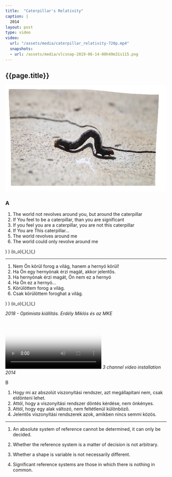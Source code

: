 ```yaml
---
title:  "Caterpillar's Relativity"
caption: |
  2014
layout: post
type: video
video: 
  url: "/assets/media/caterpillar_relativity-720p.mp4"
  snapshots:
  - url: /assets/media/vlcsnap-2019-06-14-00h49m31s115.png
---
```


## {{page.title}}

![](/assets/media/caterpillar_relativity-single.png)


### A

1. The world not revolves around you, but around the caterpillar
2. If You feel to be a caterpillar, than you are significant
3. If you feel you are a caterpillar, you are not this caterpillar
4. If You are This caterpillar…
5. The world revolves around me
6. The world could only revolve around me

 ) )
(o_o)(,)(,)(,)

---

1. Nem Ön körül forog a világ, hanem a hernyó körül!
2. Ha Ön egy hernyónak érzi magát, akkor jelentős.
3. Ha hernyónak érzi magát, Ön nem ez a hernyó
4. Ha Ön ez a hernyó...
5. Körülöttem forog a világ.
6. Csak körülöttem foroghat a világ.

  ) )
 (o_o)(,)(,)(,)

_2018 - Optimista kiállítás. Erdély Miklós és az MKE_



<video controls src="/assets/media/caterpillar_relativity-720p.mp4" poster="/assets/media/vlcsnap-2019-06-14-00h49m31s115.png"></video>
_3 channel video installation  
2014_

B

1. Hogy mi az abszolút viszonyítási rendszer, azt megállapítani nem, csak eldönteni lehet.
2. Attól, hogy a viszonyítási rendszer döntés kérdése, nem önkényes.
3. Attól, hogy egy alak változó, nem feltétlenül különböző.
4. Jelentős viszonyítási rendszerek azok, amikben nincs semmi közös.

---

1. An absolute system of reference cannot be determined, it can only be decided.

2. Whether the reference system is a matter of decision is not arbitrary.
3. Whether a shape is variable is not necessarily different.
4. Significant reference systems are those in which there is nothing in common.
